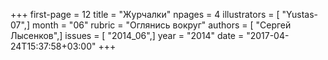 +++
first-page = 12
title = "Журчалки"
npages = 4
illustrators = [ "Yustas-07",]
month = "06"
rubric = "Оглянись вокруг"
authors = [ "Сергей Лысенков",]
issues = [ "2014_06",]
year = "2014"
date = "2017-04-24T15:37:58+03:00"
+++
